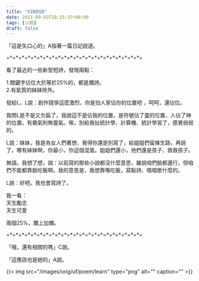 ```yaml
---
title: "XIN的詩"
date: 2021-09-03T18:33:37+08:00
tags: [小說]
draft: false
---
```


「這是矢口心的」A指著一篇日記說道。

=\*=\*=\*=\*=\*=\*=\*=\*=\*=\*=\*=\*=\*=\*=\*=\*=\*=\*=\*=\*=\*=\*=


看了最近的一些新型短詩，發現兩點：

1.關鍵字佔位大於等於25%的，都是爛詩。  
2.有氣質的妹妹除外。

發給L，L說：創作競爭這麼激烈，你是怕人家佔你的位置吧
，呵呵，還佔位。

我問L是不是又欠扁了，我說這不是佔我的位置，是符號佔了靈的位置，人佔了神的位置。有霸氣則無靈氣。唉，別給我扯統計學、計算機、統計學習了，感覺弱弱的。

L說：妹妹，我是為女人們著想，覺得你還是別寫了，給姐姐們留條生路，再說了，哪有妹妹啊，你最小，你這個混蛋。姐姐們還小，他們還是孩子，救救孩子。

無語。我想了想，說：以前寫的那些小說都沒什麼意思，雖說咱們臉都還行，但咱們不能都靠臉吃飯啊。我的意思是，我想靠嘴吃飯，寫點詩、唱唱歌什麼的。

L說：好吧。我也會寫詩了。

我一看：  
天生勵志  
天生可愛  

兩個25%，爛上加爛。

=\*=\*=\*=\*=\*=\*=\*=\*=\*=\*=\*=\*=\*=\*=\*=\*=\*=\*=\*=\*=\*=\*=

「哦，還有相關的嗎」C說。

「這應該也是她的」A說。

{{< img src="/images/orig/uf/poem/learn" type="png" alt="" caption="" >}}